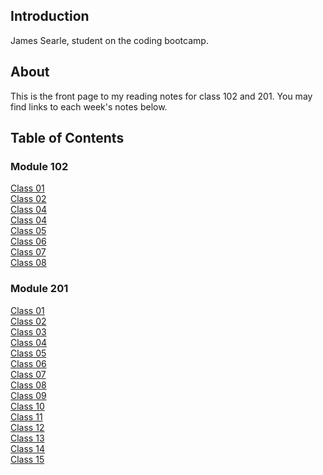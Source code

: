 ## Introduction

James Searle, student on the coding bootcamp.

## About

This is the front page to my reading notes for class 102 and 201. You may find links to each week's notes below.

## Table of Contents

### Module 102

[Class 01](https://github.com/jamessearle71/reading-notes/blob/main/code-102/102class-01.md)  
[Class 02](https://github.com/jamessearle71/reading-notes/blob/main/code-102/102class-02.md)  
[Class 04](https://github.com/jamessearle71/reading-notes/blob/main/code-102/102class-03.md)  
[Class 04](https://github.com/jamessearle71/reading-notes/blob/main/code-102/102class-04.md)  
[Class 05](https://github.com/jamessearle71/reading-notes/blob/main/code-102/102class-05.md)  
[Class 06](https://github.com/jamessearle71/reading-notes/blob/main/code-102/102class-06.md)  
[Class 07](https://github.com/jamessearle71/reading-notes/blob/main/code-102/102class-07.md)  
[Class 08](https://github.com/jamessearle71/reading-notes/blob/main/code-102/102class-08.md)

### Module 201

[Class 01](https://github.com/jamessearle71/reading-notes/blob/main/code-201/201class-01.md)  
[Class 02](https://github.com/jamessearle71/reading-notes/blob/main/code-201/201class-02.md)  
[Class 03](https://github.com/jamessearle71/reading-notes/blob/main/code-201/201class-03.md)  
[Class 04](https://github.com/jamessearle71/reading-notes/blob/main/code-201/201class-04.md)  
[Class 05](https://github.com/jamessearle71/reading-notes/blob/main/code-201/201class-05.md)  
[Class 06](https://github.com/jamessearle71/reading-notes/blob/main/code-201/201class-06.md)  
[Class 07](https://github.com/jamessearle71/reading-notes/blob/main/code-201/201class-07.md)  
[Class 08](https://github.com/jamessearle71/reading-notes/blob/main/code-201/201class-08.md)  
[Class 09](https://github.com/jamessearle71/reading-notes/blob/main/code-201/201class-09.md)  
[Class 10](https://github.com/jamessearle71/reading-notes/blob/main/code-201/201class-10.md)  
[Class 11](https://github.com/jamessearle71/reading-notes/blob/main/code-201/201class-11.md)  
[Class 12](https://github.com/jamessearle71/reading-notes/blob/main/code-201/201class-12.md)  
[Class 13](https://github.com/jamessearle71/reading-notes/blob/main/code-201/201class-13.md)  
[Class 14]()  
[Class 15]()
